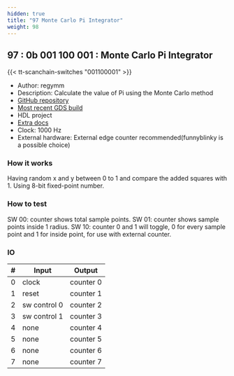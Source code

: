 ```yaml
---
hidden: true
title: "97 Monte Carlo Pi Integrator"
weight: 98
---
```


## 97 : 0b 001 100 001 : Monte Carlo Pi Integrator

{{< tt-scanchain-switches "001100001" >}}

* Author: regymm
* Description: Calculate the value of Pi using the Monte Carlo method
* [GitHub repository](https://github.com/regymm/tt02-verilog-mcpi)
* [Most recent GDS build](https://github.com/regymm/tt02-verilog-mcpi/actions/runs/3565887575)
* HDL project
* [Extra docs]()
* Clock: 1000 Hz
* External hardware: External edge counter recommended(funnyblinky is a possible choice)



### How it works

Having random x and y between 0 to 1 and compare the added squares with 1. Using 8-bit fixed-point number.

### How to test

SW 00: counter shows total sample points. SW 01: counter shows sample points inside 1 radius. SW 10: counter 0 and 1 will toggle, 0 for every sample point and 1 for inside point, for use with external counter. 

### IO

| # | Input        | Output       |
|---|--------------|--------------|
| 0 | clock  | counter 0 |
| 1 | reset  | counter 1 |
| 2 | sw control 0  | counter 2 |
| 3 | sw control 1  | counter 3 |
| 4 | none  | counter 4 |
| 5 | none  | counter 5 |
| 6 | none  | counter 6 |
| 7 | none  | counter 7 |
